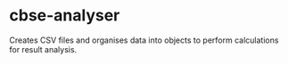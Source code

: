 # cbse-analyser
Creates CSV files and organises data into objects to perform calculations for result analysis.
